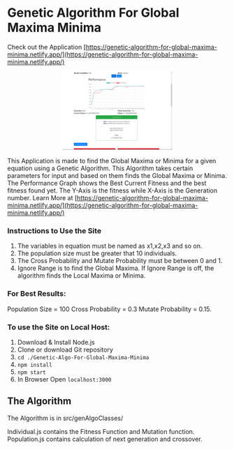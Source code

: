# Genetic Algorithm For Global Maxima Minima

Check out the Application [https://genetic-algorithm-for-global-maxima-minima.netlify.app/](https://genetic-algorithm-for-global-maxima-minima.netlify.app/)

<div style="text-align:center">
    <img src="./screenshots/Pic 3.png" width="50%"/>
</div>

This Application is made to find the Global Maxima or Minima for a
given equation using a Genetic Algorithm. This Algorithm takes certain
parameters for input and based on them finds the Global Maxima or
Minima. The Performance Graph shows the Best Current
Fitness and the best fitness found yet. The Y-Axis is the fitness
while X-Axis is the Generation number. Learn More at [https://genetic-algorithm-for-global-maxima-minima.netlify.app/](https://genetic-algorithm-for-global-maxima-minima.netlify.app/)

### Instructions to Use the Site

1. The variables in equation must be named as x1,x2,x3 and so on.
2. The population size must be greater that 10 individuals.
3. The Cross Probability and Mutate Probability must be between 0 and 1.
4. Ignore Range is to find the Global Maxima. If Ignore Range is off, the algorithm finds the Local Maxima or Minima.

### For Best Results:

Population Size = 100
Cross Probability = 0.3
Mutate Probability = 0.15.

### To use the Site on Local Host:

1. Download & Install Node.js
2. Clone or download Git repository
3. `cd ./Genetic-Algo-For-Global-Maxima-Minima`
4. `npm install`
5. `npm start`
6. In Browser Open `localhost:3000`

## The Algorithm

The Algorithm is in src/genAlgoClasses/

Individual.js contains the Fitness Function and Mutation function.<br/>
Population.js contains calculation of next generation and crossover.
